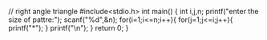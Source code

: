 // right angle triangle 
#include<stdio.h>
int main()
{
    int i,j,n;
    printf("enter the size of pattre:");
    scanf("%d",&n);
    for(i=1;i<=n;i++){
    for(j=1;j<=i;j++){
    printf("*");
}
printf("\n");
}
return 0;
}
